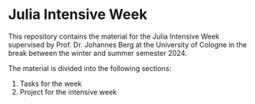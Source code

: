 <!-- Give an overview of whatever there is -->

# Julia Intensive Week

This repository contains the material for the Julia Intensive Week supervised by Prof. Dr. Johannes Berg at the University of Cologne in the break between the winter and summer semester 2024.
 
The material is divided into the following sections:

1. Tasks for the week
2. Project for the intensive week